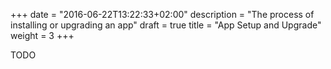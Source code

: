 +++
date = "2016-06-22T13:22:33+02:00"
description = "The process of installing or upgrading an app"
draft = true
title = "App Setup and Upgrade"
weight = 3
+++

TODO
